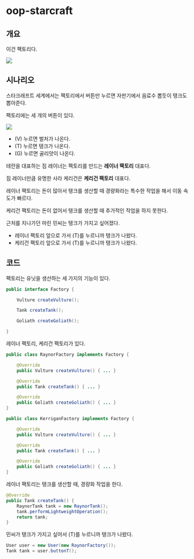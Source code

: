 # oop-starcraft

## 개요

이건 팩토리다.

![](https://velog.velcdn.com/images/ksyj8256/post/1d5098d4-b7bf-4e0a-a4f5-2a447f4a6a86/image.png)

## 시나리오

스타크래프트 세계에서는 팩토리에서 버튼만 누르면 자판기에서 음료수 뽑듯이 탱크도 뽑아준다.

팩토리에는 세 개의 버튼이 있다.

![](https://velog.velcdn.com/images/ksyj8256/post/d5db0ed3-076d-446a-b2d3-a8145f9f7ef2/image.png)

- (V) 누르면 벌처가 나온다.
- (T) 누르면 탱크가 나온다.
- (G) 누르면 골리앗이 나온다.

테란을 대표하는 짐 레이너는 팩토리를 만드는 **레이너 팩토리** 대표다.

짐 레이너만큼 유명한 사라 케리건은 **케리건 팩토리** 대표다.

레이너 팩토리는 돈이 많아서 탱크를 생산할 때 경량화라는 특수한 작업을 해서 이동 속도가 빠르다.

케리건 팩토리는 돈이 없어서 탱크를 생산할 때 추가적인 작업을 하지 못한다.

근처를 지나가던 마린 민씨는 탱크가 가지고 싶어졌다.

- 레이너 팩토리 앞으로 가서 (T)를 누르니까 탱크가 나왔다.
- 케리건 팩토리 앞으로 가서 (T)를 누르니까 탱크가 나왔다.

## 코드

팩토리는 유닛을 생산하는 세 가지의 기능이 있다.

```java
public interface Factory {

    Vulture createVulture();

    Tank createTank();

    Goliath createGoliath();

}
```

레이너 팩토리, 케리건 팩토리가 있다.

```java
public class RaynorFactory implements Factory {

    @Override
    public Vulture createVulture() { ... }

    @Override
    public Tank createTank() { ... }

    @Override
    public Goliath createGoliath() { ... }
}
```

```java
public class KerriganFactory implements Factory {

    @Override
    public Vulture createVulture() { ... }

    @Override
    public Tank createTank() { ... }

    @Override
    public Goliath createGoliath() { ... }
}
```

레이너 팩토리는 탱크를 생산할 때, 경량화 작업을 한다.

```java
@Override
public Tank createTank() {
    RaynorTank tank = new RaynorTank();
    tank.performLightweightOperation();
    return tank;
}
```


민씨가 탱크가 가지고 싶어서 (T)를 누르니까 탱크가 나왔다.

```java
User user = new User(new RaynorFactory());
Tank tank = user.buttonT();
```